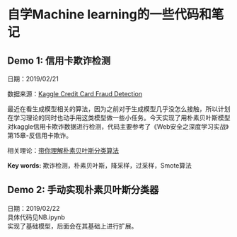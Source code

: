 # 自学Machine learning的一些代码和笔记  
## Demo 1: 信用卡欺诈检测  
日期：2019/02/21  

数据来源：[Kaggle Credit Card Fraud Detection](https://www.kaggle.com/mlg-ulb/creditcardfraud  )     

最近在看生成模型相关的算法，因为之前对于生成模型几乎没怎么接触，所以计划在学习理论的同时也动手用这类模型做一些小任务。今天实现了用朴素贝叶斯模型对kaggle信用卡欺诈数据进行检测，代码主要参考了《Web安全之深度学习实战》第15章-反信用卡欺诈。       

相关理论：[带你理解朴素贝叶斯分类算法](https://zhuanlan.zhihu.com/p/26262151)   

**Key words:**  欺诈检测，朴素贝叶斯，降采样，过采样，Smote算法   

## Demo 2: 手动实现朴素贝叶斯分类器
日期：2019/02/22  
具体代码见NB.ipynb  
实现了基础模型，后面会在其基础上进行扩展。
